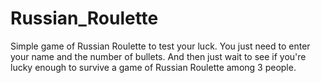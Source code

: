 # Russian_Roulette
Simple game of Russian Roulette to test your luck.
You just need to enter your name and the number of bullets. And then just wait to see if you're lucky enough to survive a game of Russian Roulette among 3 people.
